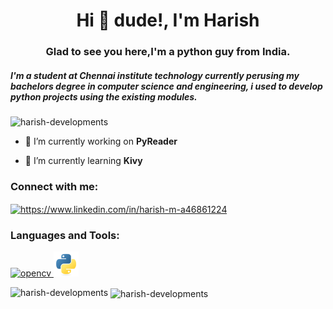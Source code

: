 <h1 align="center">Hi 👋 dude!, I'm Harish</h1>
<h3 align="center">Glad to see you here,I'm a python guy from India.</h3>

<h5>I'm a student at Chennai institute technology currently perusing my bachelors degree in computer science and engineering, i used to develop python projects using the existing modules.</h5>

<p align="left"> <img src="https://komarev.com/ghpvc/?username=harish-developments&label=Profile%20views&color=0e75b6&style=flat" alt="harish-developments" /> </p>

- 🔭 I’m currently working on **PyReader**

- 🌱 I’m currently learning **Kivy**

<h3 align="left">Connect with me:</h3>
<p align="left">
<a href="https://linkedin.com/in/https://www.linkedin.com/in/harish-m-a46861224" target="blank"><img align="center" src="https://raw.githubusercontent.com/rahuldkjain/github-profile-readme-generator/master/src/images/icons/Social/linked-in-alt.svg" alt="https://www.linkedin.com/in/harish-m-a46861224" height="30" width="40" /></a>
</p>

<h3 align="left">Languages and Tools:</h3>
<p align="left"> <a href="https://opencv.org/" target="_blank"> <img src="https://www.vectorlogo.zone/logos/opencv/opencv-icon.svg" alt="opencv" width="40" height="40"/> </a> <a href="https://www.python.org" target="_blank"> <img src="https://raw.githubusercontent.com/devicons/devicon/master/icons/python/python-original.svg" alt="python" width="40" height="40"/> </a> </p>

<p><img align="left" src="https://github-readme-stats.vercel.app/api/top-langs?username=harish-developments&show_icons=true&locale=en&layout=compact" alt="harish-developments" /></p>

<p>&nbsp;<img align="center" src="https://github-readme-stats.vercel.app/api?username=harish-developments&show_icons=true&locale=en" alt="harish-developments" /></p>

